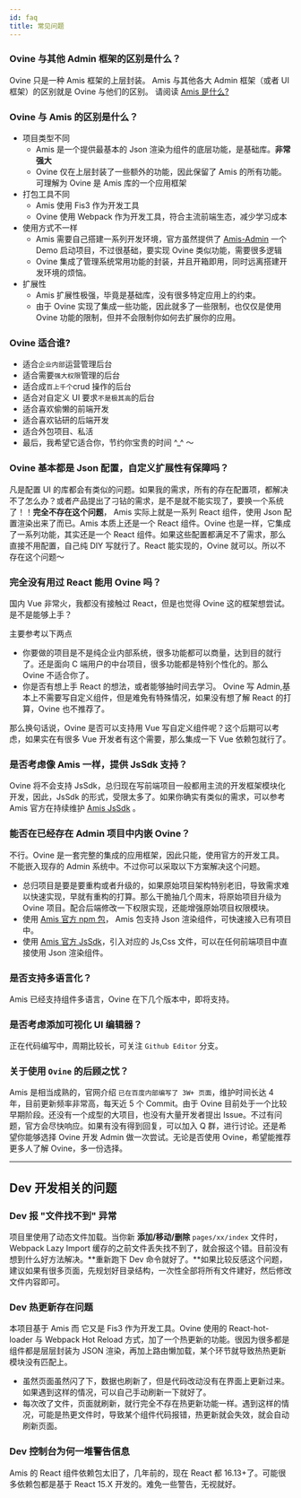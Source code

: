 ```yaml
---
id: faq
title: 常见问题
---
```


### Ovine 与其他 Admin 框架的区别是什么？

Ovine 只是一种 Amis 框架的上层封装。 Amis 与其他各大 Admin 框架（或者 UI 框架）的区别就是 Ovine 与他们的区别。 请阅读 [Amis 是什么?](https://baidu.github.io/amis/docs/intro?page=1)

### Ovine 与 Amis 的区别是什么？

- 项目类型不同
  - Amis 是一个提供最基本的 Json 渲染为组件的底层功能，是基础库。**非常强大**
  - Ovine 仅在上层封装了一些额外的功能，因此保留了 Amis 的所有功能。可理解为 Ovine 是 Amis 库的一个应用框架
- 打包工具不同
  - Amis 使用 Fis3 作为开发工具
  - Ovine 使用 Webpack 作为开发工具，符合主流前端生态，减少学习成本
- 使用方式不一样
  - Amis 需要自己搭建一系列开发环境，官方虽然提供了 [Amis-Admin](https://github.com/fex-team/amis-admin) 一个 Demo 启动项目，不过很基础，要实现 Ovine 类似功能，需要很多逻辑
  - Ovine 集成了管理系统常用功能的封装，并且开箱即用，同时远离搭建开发环境的烦恼。
- 扩展性
  - Amis 扩展性极强，毕竟是基础库，没有很多特定应用上的约束。
  - 由于 Ovine 实现了集成一些功能，因此就多了一些限制，也仅仅是使用 Ovine 功能的限制，但并不会限制你如何去扩展你的应用。

### Ovine 适合谁?

- 适合`企业内部`运营管理后台
- 适合需要`强大权限`管理的后台
- 适合成`百上千个`crud 操作的后台
- 适合对自定义 UI 要求`不是极其高`的后台
- 适合喜欢偷懒的前端开发
- 适合喜欢钻研的后端开发
- 适合外包项目、私活
- 最后，我希望它适合你，节约你宝贵的时间 ^\_^ ～

### Ovine 基本都是 Json 配置，自定义扩展性有保障吗？

凡是配置 UI 的库都会有类似的问题。如果我的需求，所有的存在配置项，都解决不了怎么办？或者产品提出了刁钻的需求，是不是就不能实现了，要换一个系统了！！**完全不存在这个问题**， Amis 实际上就是一系列 React 组件，使用 Json 配置渲染出来了而已。Amis 本质上还是一个 React 组件。Ovine 也是一样，它集成了一系列功能，其实还是一个 React 组件。如果这些配置都满足不了需求，那么直接不用配置，自己纯 DIY 写就行了。React 能实现的，Ovine 就可以。所以不存在这个问题～

### 完全没有用过 React 能用 Ovine 吗？

国内 Vue 非常火，我都没有接触过 React，但是也觉得 Ovine 这的框架想尝试。是不是能够上手？

主要参考以下两点

- 你要做的项目是不是纯企业内部系统，很多功能都可以商量，达到目的就行了。还是面向 C 端用户的中台项目，很多功能都是特别个性化的。那么 Ovine 不适合你了。
- 你是否有想上手 React 的想法，或者能够抽时间去学习。 Ovine 写 Admin,基本上不需要写自定义组件，但是难免有特殊情况，如果没有想了解 React 的打算，Ovine 也不推荐了。

那么换句话说，Ovine 是否可以支持用 Vue 写自定义组件呢？这个后期可以考虑，如果实在有很多 Vue 开发者有这个需要，那么集成一下 Vue 依赖包就行了。

### 是否考虑像 Amis 一样，提供 JsSdk 支持？

Ovine 将不会支持 JsSdk，总归现在写前端项目一般都用主流的开发框架模块化开发，因此，JsSdk 的形式，受限太多了。如果你确实有类似的需求，可以参考 Amis 官方在持续维护 [Amis JsSdk](https://baidu.github.io/amis/docs/getting-started#jssdk) 。

### 能否在已经存在 Admin 项目中内嵌 Ovine？

不行。Ovine 是一套完整的集成的应用框架，因此只能，使用官方的开发工具。不能嵌入现存的 Admin 系统中。不过你可以采取以下方案解决这个问题。

- 总归项目是要是要重构或者升级的，如果原始项目架构特别老旧，导致需求难以快速实现，早就有重构的打算。那么干脆抽几个周末，将原始项目升级为 Ovine 项目。配合后端修改一下权限实现，还能增强原始项目权限模块。
- 使用 [Amis 官方 npm 包](https://baidu.github.io/amis/docs/getting-started)， Amis 包支持 Json 渲染组件，可快速接入已有项目中。
- 使用 [Amis 官方 JsSdk](https://baidu.github.io/amis/docs/getting-started#jssdk)，引入对应的 Js,Css 文件，可以在任何前端项目中直接使用 Json 渲染组件。

### 是否支持多语言化？

Amis 已经支持组件多语言，Ovine 在下几个版本中，即将支持。

### 是否考虑添加可视化 UI 编辑器？

正在代码编写中，周期比较长，可关注 `Github Editor` 分支。

### 关于使用 `Ovine` 的后顾之忧？

Amis 是相当成熟的，官网介绍 `已在百度内部编写了 3W+ 页面`，维护时间长达 4 年，目前更新频率非常高，每天近 5 个 Commit。由于 Ovine 目前处于一个比较早期阶段。还没有一个成型的大项目，也没有大量开发者提出 Issue。不过有问题，官方会尽快响应。如果有没有得到回复，可以加入 Q 群，进行讨论。还是希望你能够选择 Ovine 开发 Admin 做一次尝试。无论是否使用 Ovine，希望能推荐更多人了解 Ovine，多一份选择。

---

## Dev 开发相关的问题

### Dev 报 "文件找不到" 异常

项目里使用了动态文件加载。当你新 **添加/移动/删除** `pages/xx/index` 文件时，Webpack Lazy Import 缓存的之前文件丢失找不到了，就会报这个错。目前没有想到什么好方法解决。**重新跑下 Dev 命令就好了。**如果比较反感这个问题，建议如果有很多页面，先规划好目录结构，一次性全部将所有文件建好，然后修改文件内容即可。

### Dev 热更新存在问题

本项目基于 Amis 而 它又是 Fis3 作为开发工具。Ovine 使用的 React-hot-loader 与 Webpack Hot Reload 方式，加了一个热更新的功能。很因为很多都是组件都是层层封装为 JSON 渲染，再加上路由懒加载，某个环节就导致热热更新模块没有匹配上。

- 虽然页面虽然闪了下，数据也刷新了，但是代码改动没有在界面上更新过来。如果遇到这样的情况，可以自己手动刷新一下就好了。
- 每次改了文件，页面就刷新，就行完全不存在热更新功能一样。遇到这样的情况，可能是热更文件时，导致某个组件代码报错，热更新就会失效，就会自动刷新页面。

### Dev 控制台为何一堆警告信息

Amis 的 React 组件依赖包太旧了，几年前的，现在 React 都 16.13+了。可能很多依赖包都是基于 React 15.X 开发的。难免一些警告，无视就好。
